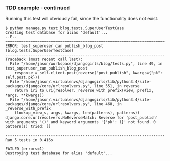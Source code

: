 ### TDD example - continued

Running this test will obviously fail, since the functionality does not exist.

	$ python manage.py test blog.tests.SuperUserTestCase
	Creating test database for alias 'default'...
	..E..
	======================================================================
	ERROR: test_superuser_can_publish_blog_post (blog.tests.SuperUserTestCase)
	----------------------------------------------------------------------
	Traceback (most recent call last):
	  File "/home/jason/workspace/djangogirls/blog/tests.py", line 49, in test_superuser_can_publish_blog_post
	    response = self.client.post(reverse("post_publish", kwargs={"pk": self.post.pk}))
	  File "/home/jason/.virtualenvs/djangogirls/lib/python3.4/site-packages/django/core/urlresolvers.py", line 551, in reverse
	    return iri_to_uri(resolver._reverse_with_prefix(view, prefix, *args, **kwargs))
	  File "/home/jason/.virtualenvs/djangogirls/lib/python3.4/site-packages/django/core/urlresolvers.py", line 468, in _reverse_with_prefix
	    (lookup_view_s, args, kwargs, len(patterns), patterns))
	django.core.urlresolvers.NoReverseMatch: Reverse for 'post_publish' with arguments '()' and keyword arguments '{'pk': 1}' not found. 0 pattern(s) tried: []

	----------------------------------------------------------------------
	Ran 5 tests in 0.416s

	FAILED (errors=1)
	Destroying test database for alias 'default'...
